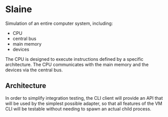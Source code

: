 # Slaine

Simulation of an entire computer system, including:
- CPU
- central bus
- main memory
- devices

The CPU is designed to execute instructions defined by a specific architecture. The CPU communicates with the main memory and the devices via the central bus.

## Architecture

In order to simplify integration testing, the CLI client will provide an API that will be used by the simplest possible adapter, so that all features of the VM CLI will be testable without needing to spawn an actual child process.
